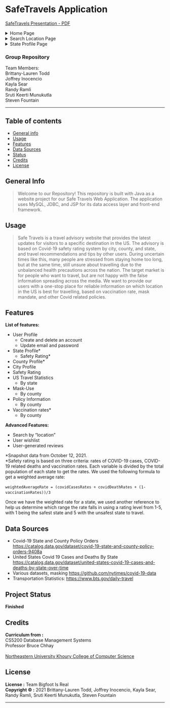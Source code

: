 # SafeTravels Application

[SafeTravels Presentation - PDF](./Media/SafeTravelsPresentation.pdf)

<details>
<summary> Home Page </summary>
  <img src="./Media/home-page.png" height=25%>
</details>
<details>
<summary> Search Location Page </summary>
  <img src="./Media/search-location.png" height=25%>
</details>
<details>
<summary> State Profile Page </summary>
  <img src="./Media/state-profile.png" height=25%>
</details>

### Group Repository

Team Members:<br>
Brittany-Lauren Todd <br>
Joffrey Inocencio<br>
Kayla Sear<br>
Randy Ramli<br>
Sruti Keerti Munukutla<br>
Steven Fountain

<hr>

## Table of contents

- [General info](#general-info)
- [Usage](#usage)
- [Features](#features)
- [Data Sources](#data-sources)
- [Status](#status)
- [Credits](#credits)
- [License](#license)

## General Info

> Welcome to our Repository!
> This repository is built with Java as a website project for our Safe Travels Web Application.
> The application uses MySQL, JDBC, and JSP for its
> data access layer and front-end framework.

## Usage

> Safe Travels is a travel advisory website that provides the latest updates for visitors to a specific destination in the US.
> The advisory is based on Covid-19 safety rating system by city, county, and state, and travel recommendations and tips by other users. During uncertain times like this, many people are stressed from staying home too long, but at the same time, still unsure about travelling due to the unbalanced health precautions across the nation. The target market is for people who want to travel, but are not happy with the false information spreading across the media. We want to provide our users with a one-stop place for reliable information on which location in the US is best for travelling, based on vaccination rate, mask mandate, and other Covid related policies.

## Features

**List of features:**

- User Profile
  - Create and delete an account
  - Update email and password
- State Profile\*
  - Safety Rating\*
- County Profile\*
- City Profile
- Safety Rating
- US Travel Statistics
  - By state
- Mask-Use
  - By county
- Policy Information
  - By county
- Vaccination rates\*
  - By county

**Advanced Features:**

- Search by “location”
- User wishlist
- User-generated reviews

*Snapshot data from October 12, 2021.<br>
*Safety rating is based on three criteria: rates of COVID-19 cases, COVID-19 related deaths and vaccination rates.
Each variable is divided by the total population of each state to get the rates.
We used the following formula to get a weighted average rate:<br>

`weightedAverageRate = (covidCasesRates + covidDeathRates + (1-vaccinationRates))/3`

Once we have the weighted rate for a state, we used another reference to help us determine which range
the rate falls in using a rating level from 1-5,
with 1 being the safest state and 5 with the unsafest state to travel.

## Data Sources

- Covid-19 State and County Policy Orders
  https://catalog.data.gov/dataset/covid-19-state-and-county-policy-orders-9408a
- United States Covid 19 Cases and Deaths By State
  https://catalog.data.gov/dataset/united-states-covid-19-cases-and-deaths-by-state-over-time
- Various datasets, masking
  https://github.com/nytimes/covid-19-data
- Transportation Statistics:
  https://www.bts.gov/daily-travel

## Project Status

**Finished**

## Credits

**Curriculum from :** <br />
CS5200 Database Management Systems
<br> Professor Bruce Chhay
<br><br>
[Northeastern University Khoury College of Computer Science](https://www.khoury.northeastern.edu/)

## License

**License :** Team Bigfoot Is Real<br />
**Copyright &copy; :** 2021 Brittany-Lauren Todd,
Joffrey Inocencio,
Kayla Sear,
Randy Ramli,
Sruti Keerti Munukutla,
Steven Fountain

<hr>
